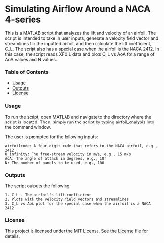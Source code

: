# Simulating Airflow Around a NACA 4-series
This is a MATLAB script that analyzes the lift and velocity of an airfoil. The script is intended to take in user inputs, generate a velocity field vector and streamlines for the inputted airfoil, and then calculate the lift coefficient, C_L. The script also has a special case when the airfoil is the NACA 2412. In this case, the script reads XFOIL data and plots C_L vs AoA for a range of AoA values and N values.

### Table of Contents
- [Usage](#usage)
- [Outputs](#outputs)
- [License](#license)

### Usage
To run the script, open MATLAB and navigate to the directory where the script is located. Then, simply run the script by typing airfoil_analysis into the command window.

The user is prompted for the following inputs:

```
airfoilcode: A four-digit code that refers to the NACA airfoil, e.g., 2412
U_infinity: The free-stream velocity in m/s, e.g., 15 m/s
AoA: The angle of attack in degrees, e.g., 10°
N: The number of panels to be used, e.g., 100

```

### Outputs
The script outputs the following:

```
1. C_L - The airfoil's lift coefficient
2. Plots with the velocity field vectors and streamlines
3. C_L vs AoA plot for the special case when the airfoil is a NACA 2412
```

### License
This project is licensed under the MIT License. See the [License](https://opensource.org/licenses/MIT) file for details.
